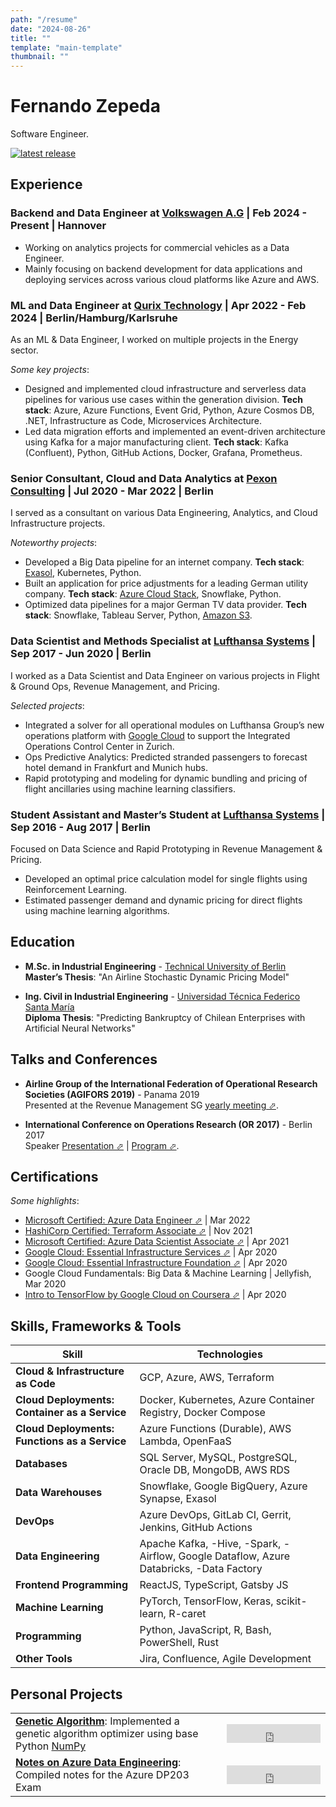 ```yaml
---
path: "/resume"  
date: "2024-08-26"  
title: ""  
template: "main-template"  
thumbnail: ""
---
```


# Fernando Zepeda

Software Engineer.

[![latest release](https://img.shields.io/github/v/tag/Fmrhj/cv?label=download%20pdf%20cv)](https://github.com/Fmrhj/cv/releases/latest/download/Zepeda_resume.pdf)

## Experience

### Backend and Data Engineer at [Volkswagen A.G](https://www.volkswagen-group.com/en) | Feb 2024 - Present | Hannover

- Working on analytics projects for commercial vehicles as a Data Engineer.
- Mainly focusing on backend development for data applications and deploying services across various cloud platforms like Azure and AWS.

### ML and Data Engineer at [Qurix Technology](https://www.qurix.tech) | Apr 2022 - Feb 2024 | Berlin/Hamburg/Karlsruhe

As an ML & Data Engineer, I worked on multiple projects in the Energy sector.

*Some key projects*:

- Designed and implemented cloud infrastructure and serverless data pipelines for various use cases within the generation division. **Tech stack**: Azure, Azure Functions, Event Grid, Python, Azure Cosmos DB, .NET, Infrastructure as Code, Microservices Architecture.
- Led data migration efforts and implemented an event-driven architecture using Kafka for a major manufacturing client. **Tech stack**: Kafka (Confluent), Python, GitHub Actions, Docker, Grafana, Prometheus.

### Senior Consultant, Cloud and Data Analytics at [Pexon Consulting](https://pexon-consulting.de) | Jul 2020 - Mar 2022 | Berlin

I served as a consultant on various Data Engineering, Analytics, and Cloud Infrastructure projects.

*Noteworthy projects*:

- Developed a Big Data pipeline for an internet company. **Tech stack**: [Exasol](https://www.exasol.com), Kubernetes, Python.
- Built an application for price adjustments for a leading German utility company. **Tech stack**: [Azure Cloud Stack](https://azure.microsoft.com/en-us/), Snowflake, Python.
- Optimized data pipelines for a major German TV data provider. **Tech stack**: Snowflake, Tableau Server, Python, [Amazon S3](https://aws.amazon.com/s3/?nc2=h_ql_prod_fs_s3).

### Data Scientist and Methods Specialist at [Lufthansa Systems](https://www.lhsystems.com) | Sep 2017 - Jun 2020 | Berlin

I worked as a Data Scientist and Data Engineer on various projects in Flight & Ground Ops, Revenue Management, and Pricing.

*Selected projects*:

- Integrated a solver for all operational modules on Lufthansa Group’s new operations platform with [Google Cloud](https://cloud.google.com/) to support the Integrated Operations Control Center in Zurich.
- Ops Predictive Analytics: Predicted stranded passengers to forecast hotel demand in Frankfurt and Munich hubs.
- Rapid prototyping and modeling for dynamic bundling and pricing of flight ancillaries using machine learning classifiers.

### Student Assistant and Master’s Student at [Lufthansa Systems](https://www.lhsystems.com) | Sep 2016 - Aug 2017 | Berlin

Focused on Data Science and Rapid Prototyping in Revenue Management & Pricing.

- Developed an optimal price calculation model for single flights using Reinforcement Learning.
- Estimated passenger demand and dynamic pricing for direct flights using machine learning algorithms.

## Education

- **M.Sc. in Industrial Engineering** - [Technical University of Berlin](https://www.tu-berlin.de/menue/home/)  
  **Master’s Thesis**: "An Airline Stochastic Dynamic Pricing Model"

- **Ing. Civil in Industrial Engineering** - [Universidad Técnica Federico Santa María](https://www.usm.cl/)  
  **Diploma Thesis**: "Predicting Bankruptcy of Chilean Enterprises with Artificial Neural Networks"

## Talks and Conferences

- **Airline Group of the International Federation of Operational Research Societies (AGIFORS 2019)** - Panama 2019  
  Presented at the Revenue Management SG [yearly meeting ⬀](https://agifors.org/rm-2019).

- **International Conference on Operations Research (OR 2017)** - Berlin 2017  
  Speaker [Presentation ⬀](https://www.dropbox.com/s/h7vtkc215zh3r43/OR_2017.pdf?dl=0) | [Program ⬀](https://www.euro-online.org/conf/admin/tmp/program-gor2017.pdf).

## Certifications

*Some highlights*:

- [Microsoft Certified: Azure Data Engineer ⬀](https://www.credly.com/badges/1a4866ef-1c92-48fe-9af4-c49c28617bf5?source=linked_in_profile) | Mar 2022
- [HashiCorp Certified: Terraform Associate ⬀](https://www.credly.com/badges/4b572995-9eaa-47d7-8c5b-25c8464b8861) | Nov 2021
- [Microsoft Certified: Azure Data Scientist Associate ⬀](https://www.credly.com/badges/80d35358-f45f-4fa4-92d1-54f3289b488e?source=linked_in_profile) | Apr 2021
- [Google Cloud: Essential Infrastructure Services ⬀](https://www.coursera.org/account/accomplishments/records/W2ZTKPJ8QG4D) | Apr 2020
- [Google Cloud: Essential Infrastructure Foundation ⬀](https://www.coursera.org/account/accomplishments/records/N7W6UZCUCHY6) | Apr 2020
- Google Cloud Fundamentals: Big Data & Machine Learning | Jellyfish, Mar 2020
- [Intro to TensorFlow by Google Cloud on Coursera ⬀](https://www.coursera.org/account/accomplishments/records/B7SLNSP8BY9U) | Apr 2020

## Skills, Frameworks & Tools

| Skill | Technologies |
|---|---|
| **Cloud & Infrastructure as Code** | GCP, Azure, AWS, Terraform |
| **Cloud Deployments: Container as a Service** | Docker, Kubernetes, Azure Container Registry, Docker Compose |
| **Cloud Deployments: Functions as a Service** | Azure Functions (Durable), AWS Lambda, OpenFaaS |
| **Databases** | SQL Server, MySQL, PostgreSQL, Oracle DB, MongoDB, AWS RDS |
| **Data Warehouses** | Snowflake, Google BigQuery, Azure Synapse, Exasol |
| **DevOps** | Azure DevOps, GitLab CI, Gerrit, Jenkins, GitHub Actions |
| **Data Engineering** | Apache Kafka, -Hive, -Spark, -Airflow, Google Dataflow, Azure Databricks, -Data Factory |
| **Frontend Programming** | ReactJS, TypeScript, Gatsby JS |
| **Machine Learning** | PyTorch, TensorFlow, Keras, scikit-learn, R-caret |
| **Programming** | Python, JavaScript, R, Bash, PowerShell, Rust |
| **Other Tools** | Jira, Confluence, Agile Development |

## Personal Projects

|   |   |
|---|---|
| **[Genetic Algorithm](https://github.com/Fmrhj/genetic-algorithm)**: Implemented a genetic algorithm optimizer using base Python [NumPy](https://numpy.org/) | <iframe src="https://ghbtns.com/github-btn.html?user=Fmrhj&repo=genetic-algorithm&type=star&count=true&size=large" width="150" height="30" frameborder="0" scrolling="0" title="Github-Stars"></iframe> |
| **[Notes on Azure Data Engineering](https://github.com/Fmrhj/notes-azure-data-engineering)**: Compiled notes for the Azure DP203 Exam | <iframe src="https://ghbtns.com/github-btn.html?user=Fmrhj&repo=notes-azure-data-engineering&type=star&count=true&size=large" width="150" height="30" frameborder="0" scrolling="0" title="Github-Stars"></iframe> |
